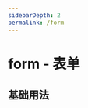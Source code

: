 ```yaml
---
sidebarDepth: 2
permalink: /form
---
```


# form - 表单


## 基础用法

<ClientOnly>
  <form-demo type="basic"/>
</ClientOnly>
